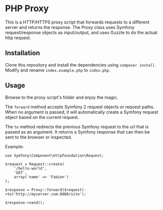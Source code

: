 PHP Proxy
=========

This is a HTTP/HTTPS proxy script that forwards requests to a different server and returns the response. The Proxy class uses Symfony request/response objects as input/output, and uses Guzzle to do the actual http request.

Installation
------------

Clone this repository and install the dependencies using `composer install`. Modify and rename `index.example.php` to `index.php`.

Usage
-----

Browse to the proxy script's folder and enjoy the magic.

The `forward` method accepts Symfony 2 request objects or request paths. When no argument is passed, it will automatically create a Symfony request object based on the current request.

The `to` method redirects the previous Symfony request to the url that is passed as an argument. It returns a Symfony response that can then be sent to the browser or inspected.

Example:

```
use Symfony\Component\HttpFoundation\Request;

$request = Request::create(
    '/hello-world',
    'GET',
    array('name' => 'Fabien')
);

$response = Proxy::forward($request)->to('http://myserver.com:8888/site');

$response->send();
```
